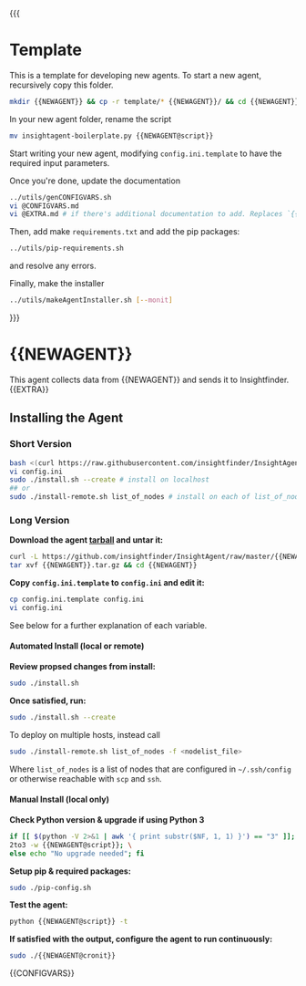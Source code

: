 {{{
# Template
This is a template for developing new agents.
To start a new agent, recursively copy this folder.
```bash
mkdir {{NEWAGENT}} && cp -r template/* {{NEWAGENT}}/ && cd {{NEWAGENT}}
```

In your new agent folder, rename the script
```bash
mv insightagent-boilerplate.py {{NEWAGENT@script}}
```

Start writing your new agent, modifying `config.ini.template` to have the required input parameters.

Once you're done, update the documentation
```bash
../utils/genCONFIGVARS.sh
vi @CONFIGVARS.md
vi @EXTRA.md # if there's additional documentation to add. Replaces `{{EXTRA}}` below.
```

Then, add make `requirements.txt` and add the pip packages:
```bash
../utils/pip-requirements.sh
```
and resolve any errors.

Finally, make the installer 
```bash
../utils/makeAgentInstaller.sh [--monit]
```
}}}
# {{NEWAGENT}}
This agent collects data from {{NEWAGENT}} and sends it to Insightfinder.
{{EXTRA}}
## Installing the Agent

### Short Version
```bash
bash <(curl https://raw.githubusercontent.com/insightfinder/InsightAgent/master/utils/fetch-agent.sh) {{NEWAGENT}} && cd {{NEWAGENT}}
vi config.ini
sudo ./install.sh --create # install on localhost
## or 
sudo ./install-remote.sh list_of_nodes # install on each of list_of_nodes
```

### Long Version
**Download the agent [tarball](https://github.com/insightfinder/InsightAgent/raw/master/{{NEWAGENT}}/{{NEWAGENT}}.tar.gz) and untar it:**
```bash
curl -L https://github.com/insightfinder/InsightAgent/raw/master/{{NEWAGENT}}/{{NEWAGENT}}.tar.gz -o {{NEWAGENT}}.tar.gz
tar xvf {{NEWAGENT}}.tar.gz && cd {{NEWAGENT}}
```

**Copy `config.ini.template` to `config.ini` and edit it:**
```bash
cp config.ini.template config.ini
vi config.ini
```
See below for a further explanation of each variable.

#### Automated Install (local or remote)
**Review propsed changes from install:**
```bash
sudo ./install.sh
```

**Once satisfied, run:**
```bash
sudo ./install.sh --create
```

To deploy on multiple hosts, instead call 
```bash
sudo ./install-remote.sh list_of_nodes -f <nodelist_file>
```
Where `list_of_nodes` is a list of nodes that are configured in `~/.ssh/config` or otherwise reachable with `scp` and `ssh`.

#### Manual Install (local only)
**Check Python version & upgrade if using Python 3**
```bash
if [[ $(python -V 2>&1 | awk '{ print substr($NF, 1, 1) }') == "3" ]]; then \
2to3 -w {{NEWAGENT@script}}; \
else echo "No upgrade needed"; fi
```

**Setup pip & required packages:**
```bash
sudo ./pip-config.sh
```

**Test the agent:**
```bash
python {{NEWAGENT@script}} -t
```

**If satisfied with the output, configure the agent to run continuously:**
```bash
sudo ./{{NEWAGENT@cronit}}
```

{{CONFIGVARS}}
